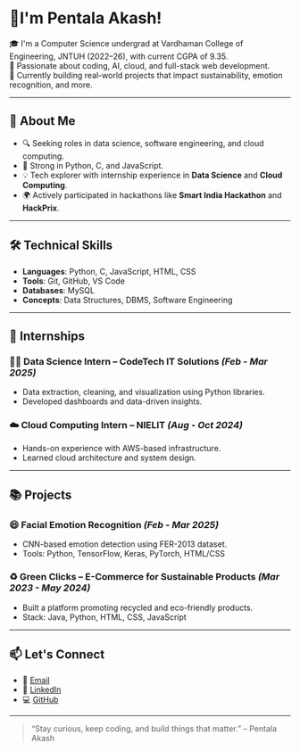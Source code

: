 # 👋I'm Pentala Akash!

🎓 I'm a Computer Science undergrad at Vardhaman College of Engineering, JNTUH (2022–26), with current CGPA of 9.35.  
🌱 Passionate about coding, AI, cloud, and full-stack web development.  
🚀 Currently building real-world projects that impact sustainability, emotion recognition, and more.

---

## 📌 About Me

- 🔍 Seeking roles in data science, software engineering, and cloud computing.
- 🧠 Strong in Python, C, and JavaScript.
- 💡 Tech explorer with internship experience in **Data Science** and **Cloud Computing**.
- 🌍 Actively participated in hackathons like **Smart India Hackathon** and **HackPrix**.

---

## 🛠️ Technical Skills

- **Languages**: Python, C, JavaScript, HTML, CSS
- **Tools**: Git, GitHub, VS Code
- **Databases**: MySQL
- **Concepts**: Data Structures, DBMS, Software Engineering

---

## 💼 Internships

### 👨‍💻 Data Science Intern – CodeTech IT Solutions *(Feb - Mar 2025)*
- Data extraction, cleaning, and visualization using Python libraries.
- Developed dashboards and data-driven insights.

### ☁️ Cloud Computing Intern – NIELIT *(Aug - Oct 2024)*
- Hands-on experience with AWS-based infrastructure.
- Learned cloud architecture and system design.

---

## 📚 Projects

### 😄 Facial Emotion Recognition *(Feb - Mar 2025)*
- CNN-based emotion detection using FER-2013 dataset.
- Tools: Python, TensorFlow, Keras, PyTorch, HTML/CSS

### ♻️ Green Clicks – E-Commerce for Sustainable Products *(Mar 2023 - May 2024)*
- Built a platform promoting recycled and eco-friendly products.
- Stack: Java, Python, HTML, CSS, JavaScript

---

## 📫 Let's Connect

- 📧 [Email](akashpentala104@gmail.com)
- 💼 [LinkedIn](https://www.linkedin.com/in/akash-pentala-16aa00255/)  
- 💻 [GitHub](https://github.com/PENTALAAKASH)

---

> “Stay curious, keep coding, and build things that matter.” – Pentala Akash
